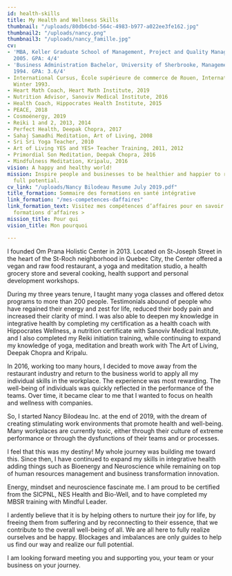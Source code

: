```yaml
---
id: health-skills
title: My Health and Wellness Skills
thumbnail: "/uploads/80db6cbd-564c-4983-b977-a022ee3fe162.jpg"
thumbnail2: "/uploads/nancy.png"
thumbnail3: "/uploads/nancy_famille.jpg"
cv:
- 'MBA, Keller Graduate School of Management, Project and Quality Management, April
  2005. GPA: 4/4'
- 'Business Administration Bachelor, University of Sherbrooke, Management, September
  1994. GPA: 3.6/4'
- International Cursus, École supérieure de commerce de Rouen, International Management,
  Winter 1993.
- Heart Math Coach, Heart Math Institute, 2019
- Nutrition Advisor, Sanoviv Medical Institute, 2016
- Health Coach, Hippocrates Health Institute, 2015
- PEACE, 2018
- Cosmoénergy, 2019
- Reiki 1 and 2, 2013, 2014
- Perfect Health, Deepak Chopra, 2017
- Sahaj Samadhi Meditation, Art of Living, 2008
- Sri Sri Yoga Teacher, 2010
- Art of Living YES and YES+ Teacher Training, 2011, 2012
- Primordial Son Meditation, Deepak Chopra, 2016
- Mindfulness Meditation, Kripalu, 2016
vision: A happy and healthy world!
mission: Inspire people and businesses to be healthier and happier to reach their
  full potential.
cv_link: "/uploads/Nancy Bilodeau Resume July 2019.pdf"
title_formation: Sommaire des formations en santé intégrative
link_formation: "/mes-competences-daffaires"
link_formation_text: Visitez mes compétences d’affaires pour en savoir plus sur mes
  formations d'affaires >
mission_title: Pour qui
vision_title: Mon pourquoi

---
```

I founded Om Prana Holistic Center in 2013. Located on St-Joseph Street in the heart of the St-Roch neighborhood in Quebec City, the Center offered a vegan and raw food restaurant, a yoga and meditation studio, a health grocery store and several cooking, health support and personal development workshops.

During my three years tenure, I taught many yoga classes and offered detox programs to more than 200 people. Testimonials abound of people who have regained their energy and zest for life, reduced their body pain and increased their clarity of mind. I was also able to deepen my knowledge in integrative health by completing my certification as a health coach with Hippocrates Wellness, a nutrition certificate with Sanoviv Medical Institute, and I also completed my Reiki initiation training, while continuing to expand my knowledge of yoga, meditation and breath work with The Art of Living, Deepak Chopra and Kripalu.

In 2016, working too many hours, I decided to move away from the restaurant industry and return to the business world to apply all my individual skills in the workplace. The experience was most rewarding. The well-being of individuals was quickly reflected in the performance of the teams. Over time, it became clear to me that I wanted to focus on health and wellness with companies.

So, I started Nancy Bilodeau Inc. at the end of 2019, with the dream of creating stimulating work environments that promote health and well-being. Many workplaces are currently toxic, either through their culture of extreme performance or through the dysfunctions of their teams and or processes.

I feel that this was my destiny! My whole journey was building me toward this. Since then, I have continued to expand my skills in integrative health adding things such as Bioenergy and Neuroscience while remaining on top of human resources management and business transformation innovation.

Energy, mindset and neuroscience fascinate me. I am proud to be certified from the SICPNL, NES Health and Bio-Well, and to have completed my MBSR training with Mindful Leader.

I ardently believe that it is by helping others to nurture their joy for life, by freeing them from suffering and by reconnecting to their essence, that we contribute to the overall well-being of all. We are all here to fully realize ourselves and be happy. Blockages and imbalances are only guides to help us find our way and realize our full potential.

I am looking forward meeting you and supporting you, your team or your business on your journey.
